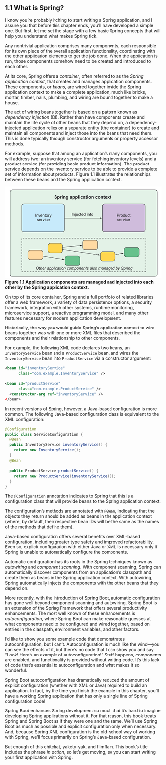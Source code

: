 ## 1.1 What is Spring?

I know you’re probably itching to start writing a Spring application, and I assure you that before this chapter ends, you’ll have developed a simple one. But first, let me set the stage with a few basic Spring concepts that will help you understand what makes Spring tick.

Any nontrivial application comprises many components, each responsible for its own piece of the overall application functionality, coordinating with the other application elements to get the job done. When the application is run, those components somehow need to be created and introduced to each other.

At its core, Spring offers a _container_, often referred to as the _Spring application context_, that creates and manages application components. These components, or _beans_, are wired together inside the Spring application context to make a complete application, much like bricks, mortar, timber, nails, plumbing, and wiring are bound together to make a house.

The act of wiring beans together is based on a pattern known as _dependency injection_ (DI). Rather than have components create and maintain the life cycle of other beans that they depend on, a dependency-injected application relies on a separate entity (the container) to create and maintain all components and inject those into the beans that need them. This is done typically through constructor arguments or property accessor methods.

For example, suppose that among an application’s many components, you will address two: an inventory service (for fetching inventory levels) and a product service (for providing basic product information). The product service depends on the inventory service to be able to provide a complete set of information about products. Figure 1.1 illustrates the relationships between these beans and the Spring application context.

![](../assets/1.1.png)
**Figure 1.1 Application components are managed and injected into each other by the Spring application context.**  <br/>

On top of its core container, Spring and a full portfolio of related libraries offer a web framework, a variety of data persistence options, a security framework, integration with other systems, runtime monitoring, microservice support, a reactive programming model, and many other features necessary for modern application development.

Historically, the way you would guide Spring’s application context to wire beans together was with one or more XML files that described the components and their relationship to other components.

For example, the following XML code declares two beans, an `InventoryService` bean and a `ProductService` bean, and wires the `InventoryService` bean into `ProductService` via a constructor argument:

```xml
<bean id="inventoryService"
      class="com.example.InventoryService" />

<bean id="productService"
      class="com.example.ProductService" />
  <constructor-arg ref="inventoryService" />
</bean>
```

In recent versions of Spring, however, a Java-based configuration is more common. The following Java-based configuration class is equivalent to the XML configuration:

```java
@Configuration
public class ServiceConfiguration {
  @Bean
  public InventoryService inventoryService() {
    return new InventoryService();
  }
  @Bean

  public ProductService productService() {
    return new ProductService(inventoryService());
  }
}
```

The `@Configuration` annotation indicates to Spring that this is a configuration class that will provide beans to the Spring application context.

The configuration’s methods are annotated with `@Bean`, indicating that the objects they return should be added as beans in the application context (where, by default, their respective bean IDs will be the same as the names of the methods that define them).

Java-based configuration offers several benefits over XML-based configuration, including greater type safety and improved refactorability. Even so, explicit configuration with either Java or XML is necessary only if Spring is unable to automatically configure the components.

Automatic configuration has its roots in the Spring techniques known as _autowiring_ and _component scanning_. With component scanning, Spring can automatically discover components from an application’s classpath and create them as beans in the Spring application context. With autowiring, Spring automatically injects the components with the other beans that they depend on.

More recently, with the introduction of Spring Boot, automatic configuration has gone well beyond component scanning and autowiring. Spring Boot is an extension of the Spring Framework that offers several productivity enhancements. The most well known of these enhancements is _autoconfiguration_, where Spring Boot can make reasonable guesses at what components need to be configured and wired together, based on entries in the classpath, environment variables, and other factors.

I’d like to show you some example code that demonstrates autoconfiguration, but I can’t. Autoconfiguration is much like the wind—you can see the effects of it, but there’s no code that I can show you and say “Look! Here’s an example of autoconfiguration!” Stuff happens, components are enabled, and functionality is provided without writing code. It’s this lack of code that’s essential to autoconfiguration and what makes it so wonderful.

Spring Boot autoconfiguration has dramatically reduced the amount of explicit configuration (whether with XML or Java) required to build an application. In fact, by the time you finish the example in this chapter, you’ll have a working Spring application that has only a single line of Spring configuration code!

Spring Boot enhances Spring development so much that it’s hard to imagine developing Spring applications without it. For that reason, this book treats Spring and Spring Boot as if they were one and the same. We’ll use Spring Boot as much as possible and explicit configuration only when necessary. And, because Spring XML configuration is the old-school way of working with Spring, we’ll focus primarily on Spring’s Java-based configuration.

But enough of this chitchat, yakety-yak, and flimflam. This book’s title includes the phrase _in action_, so let’s get moving, so you can start writing your first application with Spring.


